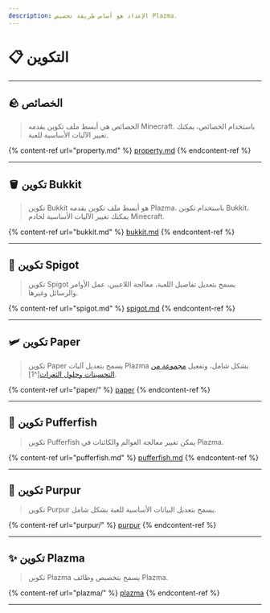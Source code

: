 ```yaml
---
description: الإعداد هو أساس طريقة تخصيص Plazma.
---
```


# 📋 التكوين

***

## 🪨 الخصائص <a href="#id-1" id="id-1"></a>

> الخصائص هي أبسط ملف تكوين يقدمه Minecraft.
> باستخدام الخصائص، يمكنك تغيير الآليات الأساسية للعبة.

{% content-ref url="property.md" %}
[property.md](property.md)
{% endcontent-ref %}

***

## 🪣 تكوين Bukkit <a href="#id-2" id="id-2"></a>

> تكوين Bukkit هو أبسط ملف تكوين يقدمه Plazma.
> باستخدام تكوين Bukkit، يمكنك تغيير الآليات الأساسية لخادم Minecraft.

{% content-ref url="bukkit.md" %}
[bukkit.md](bukkit.md)
{% endcontent-ref %}

***

## 🚰 تكوين Spigot <a href="#id-3" id="id-3"></a>

> تكوين Spigot يسمح بتعديل تفاصيل اللعبة، معالجة اللاعبين، عمل الأوامر والرسائل وغيرها.

{% content-ref url="spigot.md" %}
[spigot.md](spigot.md)
{% endcontent-ref %}

***

## 🛩️ تكوين Paper <a href="#id-4" id="id-4"></a>

> تكوين Paper يسمح بتعديل آليات Plazma بشكل شامل، وتفعيل [مجموعة من التحسينات وحلول الثغرات](#user-content-fn-1)[^1].

{% content-ref url="paper/" %}
[paper](paper/)
{% endcontent-ref %}

***

## 🐡 تكوين Pufferfish <a href="#id-6" id="id-6"></a>

> تكوين Pufferfish يمكن تغيير معالجة العوالم والكائنات في Plazma.

{% content-ref url="pufferfish.md" %}
[pufferfish.md](pufferfish.md)
{% endcontent-ref %}

***

## 🦑 تكوين Purpur <a href="#id-7" id="id-7"></a>

> تكوين Purpur يسمح بتعديل البيانات الأساسية للعبة بشكل شامل.

{% content-ref url="purpur/" %}
[purpur](purpur/)
{% endcontent-ref %}

***

## ✨ تكوين Plazma <a href="#id-8" id="id-8"></a>

> تكوين Plazma يسمح بتخصيص وظائف Plazma.

{% content-ref url="plazma/" %}
[plazma](plazma/)
{% endcontent-ref %}

***
